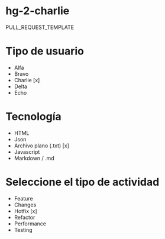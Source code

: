 # hg-2-charlie

PULL_REQUEST_TEMPLATE

# Tipo de usuario

- Alfa
- Bravo
- Charlie [x]
- Delta
- Echo

# Tecnología

- HTML
- Json
- Archivo plano (.txt) [x]
- Javascript
- Markdown / .md

# Seleccione el tipo de actividad

- Feature
- Changes
- Hotfix [x]
- Refactor
- Performance
- Testing

